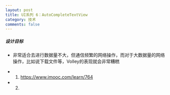 ```yaml
---
layout: post
title: UI系列 6：AutoCompleteTextView
category: 技术
comments: false
---
```



##### 设计目标

*  非常适合去进行数据量不大，但通信频繁的网络操作，而对于大数据量的网络操作，比如说下载文件等，Volley的表现就会非常糟糕
 

 

 
 


* 01. <https://www.imooc.com/learn/764>
* 02. 
 
 
 
 
 
 
 
 
 
 
 
 
 
 
 
 
 
 
 
 
 
 
 
 
 
 
 
 